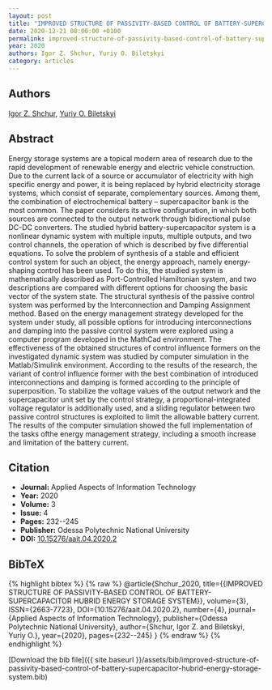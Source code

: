 ```yaml
---
layout: post
title: "IMPROVED STRUCTURE OF PASSIVITY-BASED CONTROL OF BATTERY-SUPERCAPACITOR HUBRID ENERGY STORAGE SYSTEM"
date: 2020-12-21 00:00:00 +0100
permalink: improved-structure-of-passivity-based-control-of-battery-supercapacitor-hubrid-energy-storage-system
year: 2020
authors: Igor Z. Shchur, Yuriy O. Biletskyi
category: articles
---
```

 
## Authors
[Igor Z. Shchur](authors/igor-z-shchur), [Yuriy O. Biletskyi](authors/yurii-o-biletskyi)
 
## Abstract
Energy storage systems are a topical modern area of research due to the rapid development of renewable energy and electric vehicle construction. Due to the current lack of a source or accumulator of electricity with high specific energy and power, it is being replaced by hybrid electricity storage systems, which consist of separate, complementary sources. Among them, the combination of electrochemical battery – supercapacitor bank is the most common. The paper considers its active configuration, in which both sources are connected to the output network through bidirectional pulse DC-DC converters. The studied hybrid battery-supercapacitor system is a nonlinear dynamic system with multiple inputs, multiple outputs, and two control channels, the operation of which is described by five differential equations. To solve the problem of synthesis of a stable and efficient control system for such an object, the energy approach, namely energy-shaping control has been used. To do this, the studied system is mathematically described as Port-Controlled Hamiltonian system, and two descriptions are compared with different options for choosing the basic vector of the system state. The structural synthesis of the passive control system was performed by the Interconnection and Damping Assignment method. Based on the energy management strategy developed for the system under study, all possible options for introducing interconnections and damping into the passive control system were explored using a computer program developed in the MathCad environment. The effectiveness of the obtained structures of control influence formers on the investigated dynamic system was studied by computer simulation in the Matlab/Simulink environment. According to the results of the research, the variant of control influence former with the best combination of introduced interconnections and damping is formed according to the principle of superposition. To stabilize the voltage values of the output network and the supercapacitor unit set by the control strategy, a proportional-integrated voltage regulator is additionally used, and a sliding regulator between two passive control structures is exploited to limit the allowable battery current. The results of the computer simulation showed the full implementation of the tasks ofthe energy management strategy, including a smooth increase and limitation of the battery current.
 
## Citation
- **Journal:** Applied Aspects of Information Technology
- **Year:** 2020
- **Volume:** 3
- **Issue:** 4
- **Pages:** 232--245
- **Publisher:** Odessa Polytechnic National University
- **DOI:** [10.15276/aait.04.2020.2](https://doi.org/10.15276/aait.04.2020.2)
 
## BibTeX
{% highlight bibtex %}
{% raw %}
@article{Shchur_2020,
  title={{IMPROVED STRUCTURE OF PASSIVITY-BASED CONTROL OF BATTERY-SUPERCAPACITOR HUBRID ENERGY STORAGE SYSTEM}},
  volume={3},
  ISSN={2663-7723},
  DOI={10.15276/aait.04.2020.2},
  number={4},
  journal={Applied Aspects of Information Technology},
  publisher={Odessa Polytechnic National University},
  author={Shchur, Igor Z. and Biletskyi, Yuriy O.},
  year={2020},
  pages={232--245}
}
{% endraw %}
{% endhighlight %}
 
[Download the bib file]({{ site.baseurl }}/assets/bib/improved-structure-of-passivity-based-control-of-battery-supercapacitor-hubrid-energy-storage-system.bib)
 
